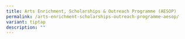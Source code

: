 ```yaml
---
title: Arts Enrichment, Scholarships & Outreach Programme (AESOP)
permalink: /arts-enrichment-scholarships-outreach-programme-aesop/
variant: tiptap
description: ""
---
```

